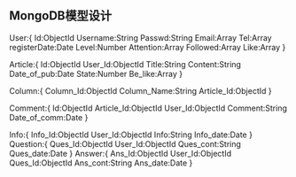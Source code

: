 ## MongoDB模型设计

User:{
Id:ObjectId
Username:String
Passwd:String
Email:Array
Tel:Array
registerDate:Date
Level:Number
Attention:Array
Followed:Array
Like:Array
}

Article:{
Id:ObjectId
User_Id:ObjectId
Title:String
Content:String
Date_of_pub:Date
State:Number
Be_like:Array
}

Column:{
Column_Id:ObjectId
Column_Name:String
Article_Id:ObjectId
}

Comment:{
Id:ObjectId
Article_Id:ObjectId
User_Id:ObjectId
Comment:String
Date_of_comm:Date
}

Info:{
Info_Id:ObjectId
User_Id:ObjectId
Info:String
Info_date:Date
}
Question:{
Ques_Id:ObjectId
User_Id:ObjectId
Ques_cont:String
Ques_date:Date
}
Answer:{
Ans_Id:ObjectId
User_Id:ObjectId
Ques_Id:ObjectId
Ans_cont:String
Ans_date:Date
}